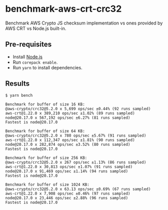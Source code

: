 # benchmark-aws-crt-crc32

Benchmark AWS Crypto JS checksum implementation vs ones provided by AWS CRT vs Node.js built-in.

## Pre-requisites

- Install [Node.js](https://nodejs.org/)
- Run `corepack enable`.
- Run `yarn` to install dependencies.

## Results

```console
$ yarn bench

Benchmark for buffer of size 16 KB:
@aws-crypto/crc32@5.2.0 x 5,699 ops/sec ±0.44% (92 runs sampled)
aws-crt@1.22.0 x 389,210 ops/sec ±1.02% (89 runs sampled)
node@20.17.0 x 567,192 ops/sec ±6.27% (81 runs sampled)
Fastest is node@20.17.0

Benchmark for buffer of size 64 KB:
@aws-crypto/crc32@5.2.0 x 780 ops/sec ±5.67% (91 runs sampled)
aws-crt@1.22.0 x 112,347 ops/sec ±1.81% (90 runs sampled)
node@20.17.0 x 282,874 ops/sec ±3.52% (80 runs sampled)
Fastest is node@20.17.0

Benchmark for buffer of size 256 KB:
@aws-crypto/crc32@5.2.0 x 267 ops/sec ±1.13% (86 runs sampled)
aws-crt@1.22.0 x 30,813 ops/sec ±1.07% (91 runs sampled)
node@20.17.0 x 91,469 ops/sec ±1.14% (94 runs sampled)
Fastest is node@20.17.0

Benchmark for buffer of size 1024 KB:
@aws-crypto/crc32@5.2.0 x 63.13 ops/sec ±0.69% (67 runs sampled)
aws-crt@1.22.0 x 7,908 ops/sec ±0.46% (97 runs sampled)
node@20.17.0 x 23,446 ops/sec ±2.88% (96 runs sampled)
Fastest is node@20.17.0
```
